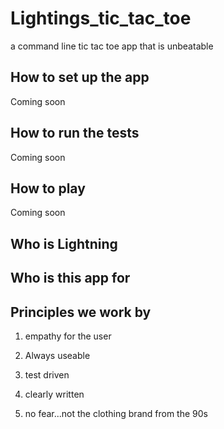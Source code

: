 # Lightings_tic_tac_toe
a command line tic tac toe app that is unbeatable

## How to set up the app

 Coming soon

## How to run the tests

 Coming soon

## How to play

 Coming soon

## Who is Lightning

## Who is this app for

## Principles we work by

1. empathy for the user

2. Always useable

3. test driven

4. clearly written

5. no fear...not the clothing brand from the 90s

